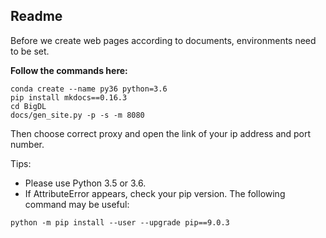 ## **Readme**
Before we create web pages according to documents, environments need to be set.

**Follow the commands here:**
```
conda create --name py36 python=3.6
pip install mkdocs==0.16.3
cd BigDL
docs/gen_site.py -p -s -m 8080
```
Then choose correct proxy and open the link of your ip address and port number. 

Tips:
* Please use Python 3.5 or 3.6.
* If AttributeError appears, check your pip version. The following command may be useful:

```
python -m pip install --user --upgrade pip==9.0.3
```
